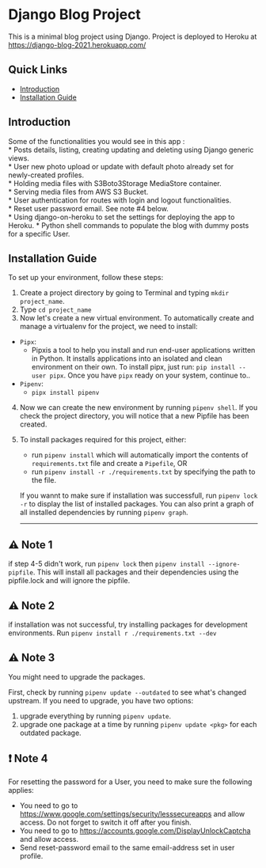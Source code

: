 # Django Blog Project

This is a minimal blog project using Django.
Project is deployed to Heroku at https://django-blog-2021.herokuapp.com/
## Quick Links
* [Introduction](#introduction)
* [Installation Guide](#installation-guide)

## Introduction

Some of the functionalities you would see in this app : <br>
    * Posts details, listing, creating updating and deleting using Django generic views. <br>
    * User new photo upload or update with default photo already set for newly-created profiles. <br>
    * Holding media files with S3Boto3Storage MediaStore container. <br>
    * Serving media files from AWS S3 Bucket. <br>
    * User authentication for routes with login and logout functionalities. <br>
    * Reset user password email. See note #4 below. <br>
    * Using django-on-heroku to set the settings for deploying the app to Heroku.
    * Python shell commands to populate the blog with dummy posts for a specific User.

## Installation Guide

To set up your environment, follow these steps:<br>
   1. Create a project directory by going to Terminal and typing `mkdir project_name`. 
   2. Type `cd project_name`
   3. Now let's create a new virtual environment. To automatically create and manage a virtualenv for the project, we need to install:
   
   - `Pipx`:  
      - Pipxis a tool to help you install and run end-user applications written in Python. It installs applications into an isolated and clean environment on their own. To install pipx, just run: `pip install --user pipx`. Once you have `pipx` ready on your system, continue to..
- `Pipenv`: 
    - `pipx install pipenv`

4. Now we can create the new environment by running `pipenv shell`. If you check the project directory, you will notice that a new Pipfile has been created.

5. To install packages required for this project, either:
   - run `pipenv install` which will automatically import the contents of `requirements.txt` file and create a `Pipefile`, OR
   -  run `pipenv install -r ./requirements.txt` by specifying the path to the file.
   
   If you wannt to make sure if installation was successfull, run `pipenv lock -r` to display the list of installed packages. You can also print a graph of all installed dependencies by running `pipenv graph`.

    --- 
## :warning: Note 1

if step 4-5 didn't work, run `pipenv lock` then `pipenv install --ignore-pipfile`. This will install all packages and their dependencies using the pipfile.lock and will ignore the pipfile.

## :warning: Note 2
if installation was not successful, try installing packages for development environments. Run `pipenv install r ./requirements.txt --dev`

## :warning: Note 3

You might need to upgrade the packages. 

First, check by running `pipenv update --outdated` to see what's changed upstream. If you need to upgrade, you have two options:
1. upgrade everything by running `pipenv update`.
2. upgrade one package at a time by running `pipenv update <pkg>` for each outdated package.

## :heavy_exclamation_mark: Note 4
For resetting the password for a User, you need to make sure the following applies:
* You need to go to https://www.google.com/settings/security/lesssecureapps and allow access. Do not forget to switch it off after you finish.
* You need to go to https://accounts.google.com/DisplayUnlockCaptcha and allow access.
* Send reset-password email to the same email-address set in user profile.






